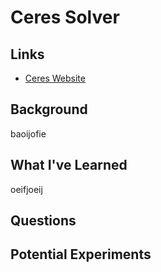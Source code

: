 # Ceres Solver


## Links
* [Ceres Website](http://ceres-solver.org/index.html)


## Background
baoijofie

## What I've Learned
oeifjoeij

## Questions

## Potential Experiments


```python

```
